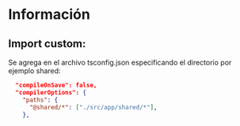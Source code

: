 # Información 

## Import custom:
Se agrega en el archivo tsconfig.json especificando el directorio por ejemplo shared:

```json
  "compileOnSave": false,
  "compilerOptions": {
    "paths": {
      "@shared/*": ["./src/app/shared/*"],
    },
```
